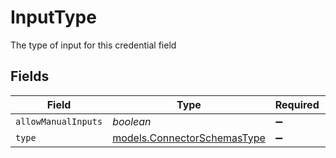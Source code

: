 # InputType

The type of input for this credential field


## Fields

| Field                                                            | Type                                                             | Required                                                         | Description                                                      |
| ---------------------------------------------------------------- | ---------------------------------------------------------------- | ---------------------------------------------------------------- | ---------------------------------------------------------------- |
| `allowManualInputs`                                              | *boolean*                                                        | :heavy_minus_sign:                                               | N/A                                                              |
| `type`                                                           | [models.ConnectorSchemasType](../models/connectorschemastype.md) | :heavy_minus_sign:                                               | N/A                                                              |